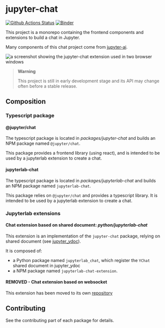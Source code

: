 # jupyter-chat

[![Github Actions Status](https://github.com/jupyterlab/jupyter-chat/workflows/Build/badge.svg)](https://github.com/jupyterlab/jupyter-chat/actions/workflows/build.yml)
[![Binder](https://mybinder.org/badge_logo.svg)](https://mybinder.org/v2/gh/jupyterlab/jupyter-chat/main?urlpath=lab)

This project is a monorepo containing the frontend components and extensions to build
a chat in Jupyter.

Many components of this chat project come from [jupyter-ai](https://github.com/jupyterlab/jupyter-ai).

![a screenshot showing the jupyter-chat extension used in two browser windows](https://github.com/jupyterlab/jupyter-chat/assets/591645/5dac0b00-43ed-4458-ab67-18207644b92b)

> **Warning**
>
> This project is still in early development stage and its API may change often before
a stable release.

## Composition

### Typescript package

#### @jupyter/chat

The typescript package is located in *packages/jupyter-chat* and builds an NPM
package named `@jupyter/chat`.

This package provides a frontend library (using react), and is intended to be
used by a jupyterlab extension to create a chat.

#### jupyterlab-chat

The typescript package is located in *packages/jupyterlab-chat* and
builds an NPM package named `jupyterlab-chat`.

This package relies on `@jupyter/chat` and provides a typescript library.
It is intended to be used by a jupyterlab extension to create a chat.

### Jupyterlab extensions

#### Chat extension based on shared document: *python/jupyterlab-chat*

This extension is an implementation of the `jupyter-chat` package, relying
on shared document (see [jupyter_ydoc](https://github.com/jupyter-server/jupyter_ydoc)).

It is composed of:

- a Python package named `jupyterlab_chat`, which register
  the `YChat` shared document in jupyter_ydoc
- a NPM package named `jupyterlab-chat-extension`.

#### REMOVED - Chat extension based on websocket

This extension has been moved to its own [repository](https://github.com/brichet/jupyterlab-ws-chat)

## Contributing

See the contributing part of each package for details.
